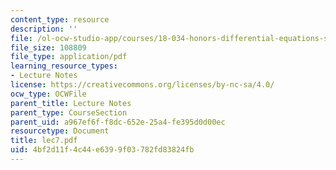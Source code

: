 ```yaml
---
content_type: resource
description: ''
file: /ol-ocw-studio-app/courses/18-034-honors-differential-equations-spring-2004/4bf2d11f4c44e6399f03782fd83824fb_lec7.pdf
file_size: 108809
file_type: application/pdf
learning_resource_types:
- Lecture Notes
license: https://creativecommons.org/licenses/by-nc-sa/4.0/
ocw_type: OCWFile
parent_title: Lecture Notes
parent_type: CourseSection
parent_uid: a967ef6f-f8dc-652e-25a4-fe395d0d00ec
resourcetype: Document
title: lec7.pdf
uid: 4bf2d11f-4c44-e639-9f03-782fd83824fb
---
```

